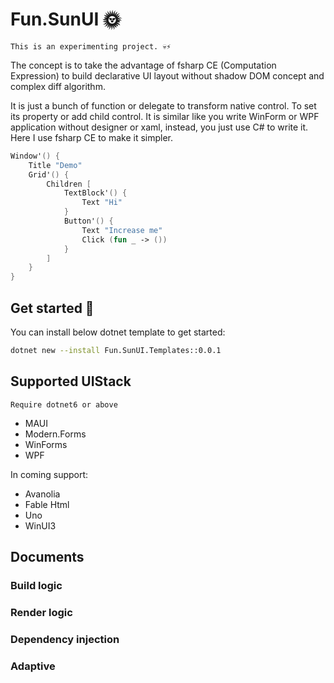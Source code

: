 # Fun.SunUI 🌞

    This is an experimenting project. 💀⚡

The concept is to take the advantage of fsharp CE (Computation Expression) to build declarative UI layout without shadow DOM concept and complex diff algorithm. 

It is just a bunch of function or delegate to transform native control. To set its property or add child control. It is similar like you write WinForm or WPF application without designer or xaml, instead, you just use C# to write it. Here I use fsharp CE to make it simpler.


```fsharp
Window'() {
    Title "Demo"
    Grid'() {
        Children [
            TextBlock'() {
                Text "Hi"
            }
            Button'() {
                Text "Increase me"
                Click (fun _ -> ())
            }
        ]
    }
}
```


## Get started 🚀

You can install below dotnet template to get started:

```bash
dotnet new --install Fun.SunUI.Templates::0.0.1
```

## Supported UIStack

    Require dotnet6 or above

- MAUI
- Modern.Forms
- WinForms
- WPF

In coming support:

- Avanolia
- Fable Html
- Uno
- WinUI3


## Documents

### Build logic
### Render logic
### Dependency injection
### Adaptive
